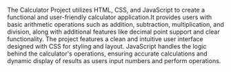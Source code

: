 The Calculator Project utilizes HTML, CSS, and JavaScript to create a functional and user-friendly calculator application.It provides users with basic arithmetic operations such as addition, subtraction, multiplication, and division, along with additional features like decimal point support and clear functionality. The project features a clean and intuitive user interface designed with CSS for styling and layout. JavaScript handles the logic behind the calculator's operations, ensuring accurate calculations and dynamic display of results as users input numbers and perform operations.
              
        
